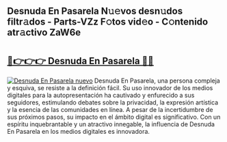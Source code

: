 ## Desnuda En Pasarela N𝚞𝚎vos desn𝚞dos filtr𝚊dos - Parts-VZz F𝚘tos vid𝚎o - C𝚘ntenido atr𝚊ctivo ZaW6e

# <h2><a href="http://mb72fqk.tromn.icu/?c=Desnuda+En+Pasarela">🔗👉👉👉 Desnuda En Pasarela 🔗🔗</a></h2>

[![Desnuda En Pasarela nuevo](https://i.imgur.com/pEAQMta.gif)](http://mb72fqk.tromn.icu/?c=Desnuda+En+Pasarela)
Desnuda En Pasarela, una persona compleja y esquiva, se resiste a la definición fácil. Su uso innovador de los medios digitales para la autopresentación ha cautivado y enfurecido a sus seguidores, estimulando debates sobre la privacidad, la expresión artística y la esencia de las comunidades en línea. A pesar de la incertidumbre de sus próximos pasos, su impacto en el ámbito digital es significativo. Con un espíritu inquebrantable y un atractivo innegable, la influencia de Desnuda En Pasarela en los medios digitales es innovadora.
